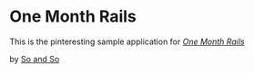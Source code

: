 # One Month Rails

This is the pinteresting sample application for 
[*One Month Rails*](http://onemonthrails.com)

by [So and So](http://mattanfgriffel.com)